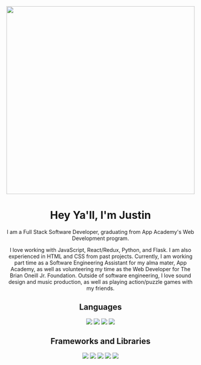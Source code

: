<div id="header" align="center">
  <img src="https://github.com/saadeghi/saadeghi/blob/master/dino.gif" width="500"/>
  <h1>Hey Ya'll, I'm Justin</h1>
  <p>I am a Full Stack Software Developer, graduating from App Academy's Web Development program.</p>
  <p>I love working with JavaScript, React/Redux, Python, and Flask. I am also experienced in HTML and CSS from past projects. Currently, I am working part time as a Software Engineering Assistant for my alma mater, App Academy, as well as volunteering my time as the Web Developer for The Brian Oneill Jr. Foundation. Outside of software engineering, I love sound design and music production, as well as playing action/puzzle games with my friends.</p>
</div>
  
<div id="languages" align="center">
  <h2>Languages</h2>
  <img src="https://img.shields.io/badge/javascript-%23323330.svg?style=for-the-badge&logo=javascript&logoColor=%23F7DF1E"/>
  <img src="https://img.shields.io/badge/python-3670A0?style=for-the-badge&logo=python&logoColor=ffdd54"/>
  <img src="https://img.shields.io/badge/html5-%23E34F26.svg?style=for-the-badge&logo=html5&logoColor=white"/>
  <img src="https://img.shields.io/badge/css3-%231572B6.svg?style=for-the-badge&logo=css3&logoColor=white"/>
</div>

<div id="frameworks" align="center">
  <h2>Frameworks and Libraries</h2>
  <img src="https://img.shields.io/badge/express.js-%23404d59.svg?style=for-the-badge&logo=express&logoColor=%2361DAFB"/>
  <img src="https://img.shields.io/badge/flask-%23000.svg?style=for-the-badge&logo=flask&logoColor=white"/>
  <img src="https://img.shields.io/badge/node.js-6DA55F?style=for-the-badge&logo=node.js&logoColor=white"/>
  <img src="https://img.shields.io/badge/react-%2320232a.svg?style=for-the-badge&logo=react&logoColor=%2361DAFB"/>
  <img src="https://img.shields.io/badge/redux-%23593d88.svg?style=for-the-badge&logo=redux&logoColor=white"/>
</div>



<!--
**JRife458/JRife458** is a ✨ _special_ ✨ repository because its `README.md` (this file) appears on your GitHub profile.

Here are some ideas to get you started:

- 🔭 I’m currently working on ...
- 🌱 I’m currently learning ...
- 👯 I’m looking to collaborate on ...
- 🤔 I’m looking for help with ...
- 💬 Ask me about ...
- 📫 How to reach me: ...
- 😄 Pronouns: ...
- ⚡ Fun fact: ...
-->
